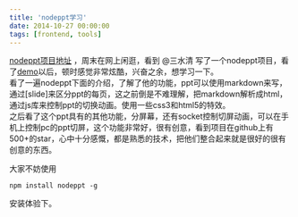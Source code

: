 ```yaml
---
title: 'nodeppt学习'
date: 2014-10-27 00:00:00
tags: [frontend, tools]
---
```


[nodeppt项目地址](https://github.com/ksky521/nodePPT) ，周末在网上闲逛，看到 @三水清 写了一个nodeppt项目，看了[demo](http://qdemo.sinaapp.com/)以后，顿时感觉非常炫酷，兴奋之余，想学习一下。  
看了一遍nodeppt下面的介绍，了解了他的功能，ppt可以使用markdown来写，通过[slide]来区分ppt的每页，这之前倒是不难理解，把markdown解析成html，通过js库来控制ppt的切换动画。使用一些css3和html5的特效。  
之后看了这个ppt具有的其他功能，分屏幕，还有socket控制切屏动画，可以在手机上控制pc的ppt切屏，这个功能非常好，很有创意，看到项目在github上有500+的star，心中十分感慨，都是熟悉的技术，把他们整合起来就是很好的很有创意的东西。   

大家不妨使用

    npm install nodeppt -g

安装体验下。

